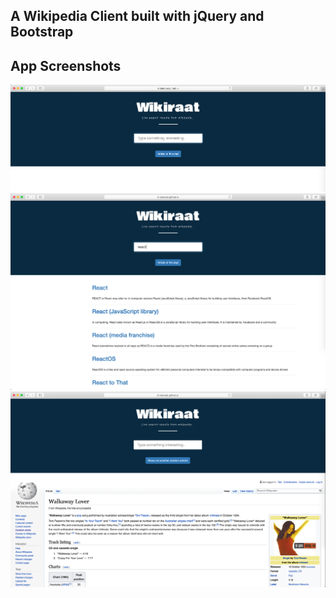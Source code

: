 ## A Wikipedia Client built with jQuery and Bootstrap

## App Screenshots

<img src="/img/app.png" alt="A Wikipedia Client built with jQuery and Bootstrap" />
<img src="/img/app2.png" alt="A Wikipedia Client built with jQuery and Bootstrap" />
<img src="/img/app3.png" alt="A Wikipedia Client built with jQuery and Bootstrap" />
